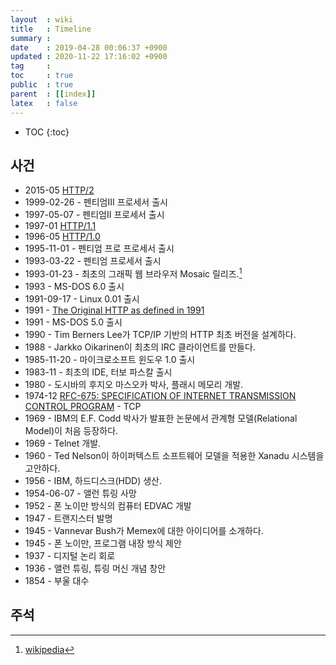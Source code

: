 ```yaml
---
layout  : wiki
title   : Timeline
summary : 
date    : 2019-04-28 00:06:37 +0900
updated : 2020-11-22 17:16:02 +0900
tag     : 
toc     : true
public  : true
parent  : [[index]]
latex   : false
---
```

* TOC
{:toc}

## 사건

* 2015-05 [HTTP/2](https://tools.ietf.org/html/rfc7540 )
* 1999-02-26 - 펜티엄III 프로세서 출시
* 1997-05-07 - 펜티엄II 프로세서 출시
* 1997-01 [HTTP/1.1](https://tools.ietf.org/html/rfc2068 )
* 1996-05 [HTTP/1.0](https://tools.ietf.org/html/rfc1945 )
* 1995-11-01 - 펜티엄 프로 프로세서 출시
* 1993-03-22 - 펜티엄 프로세서 출시
* 1993-01-23 - 최초의 그래픽 웹 브라우저 Mosaic 릴리즈.[^mosaic]
* 1993 - MS-DOS 6.0 출시
* 1991-09-17 - Linux 0.01 출시
* 1991 - [The Original HTTP as defined in 1991](https://www.w3.org/Protocols/HTTP/AsImplemented.html )
* 1991 - MS-DOS 5.0 출시
* 1990 - Tim Berners Lee가 TCP/IP 기반의 HTTP 최초 버전을 설계하다.
* 1988 - Jarkko Oikarinen이 최초의 IRC 클라이언트를 만들다.
* 1985-11-20 - 마이크로소프트 윈도우 1.0 출시
* 1983-11 - 최초의 IDE, 터보 파스칼 출시
* 1980 - 도시바의 후지오 마스오카 박사, 플래시 메모리 개발.
* 1974-12 [RFC-675: SPECIFICATION OF INTERNET TRANSMISSION CONTROL PROGRAM](https://tools.ietf.org/html/rfc675 ) - TCP
* 1969 - IBM의 E.F. Codd 박사가 발표한 논문에서 관계형 모델(Relational Model)이 처음 등장하다.
* 1969 - Telnet 개발.
* 1960 - Ted Nelson이 하이퍼텍스트 소프트웨어 모델을 적용한 Xanadu 시스템을 고안하다.
* 1956 - IBM, 하드디스크(HDD) 생산.
* 1954-06-07 - 앨런 튜링 사망
* 1952 - 폰 노이만 방식의 컴퓨터 EDVAC 개발
* 1947 - 트랜지스터 발명
* 1945 - Vannevar Bush가 Memex에 대한 아이디어를 소개하다.
* 1945 - 폰 노이만, 프로그램 내장 방식 제안
* 1937 - 디지털 논리 회로
* 1936 - 앨런 튜링, 튜링 머신 개념 창안
* 1854 - 부울 대수

## 주석

[^mosaic]: [wikipedia](https://en.wikipedia.org/wiki/Mosaic_(web_browser)#History )
